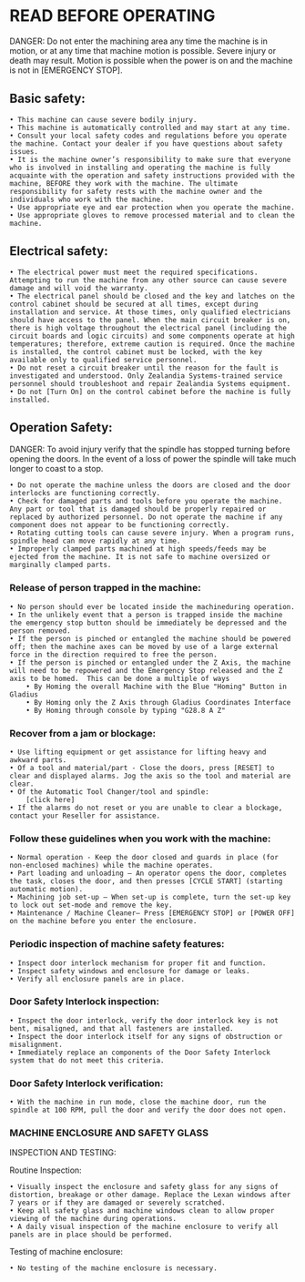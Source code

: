 # READ BEFORE OPERATING

DANGER: Do not enter the machining area any time the machine is in motion, or at any time that machine motion is possible. Severe injury or death may result. Motion is possible when the power is on and the machine is not in [EMERGENCY STOP].

## Basic safety:

    • This machine can cause severe bodily injury.
    • This machine is automatically controlled and may start at any time.
    • Consult your local safety codes and regulations before you operate the machine. Contact your dealer if you have questions about safety issues.
    • It is the machine owner’s responsibility to make sure that everyone who is involved in installing and operating the machine is fully acquainte with the operation and safety instructions provided with the machine, BEFORE they work with the machine. The ultimate responsibility for safety rests with the machine owner and the individuals who work with the machine.
    • Use appropriate eye and ear protection when you operate the machine.
    • Use appropriate gloves to remove processed material and to clean the machine.

## Electrical safety:

    • The electrical power must meet the required specifications. Attempting to run the machine from any other source can cause severe damage and will void the warranty.
    • The electrical panel should be closed and the key and latches on the control cabinet should be secured at all times, except during installation and service. At those times, only qualified electricians should have access to the panel. When the main circuit breaker is on, there is high voltage throughout the electrical panel (including the circuit boards and logic circuits) and some components operate at high temperatures; therefore, extreme caution is required. Once the machine is installed, the control cabinet must be locked, with the key available only to qualified service personnel.
    • Do not reset a circuit breaker until the reason for the fault is investigated and understood. Only Zealandia Systems-trained service personnel should troubleshoot and repair Zealandia Systems equipment.
    • Do not [Turn On] on the control cabinet before the machine is fully installed.

## Operation Safety:

DANGER: To avoid injury verify that the spindle has stopped turning before opening the doors. In the event of a loss of power the spindle will take much longer to coast to a stop.

    • Do not operate the machine unless the doors are closed and the door interlocks are functioning correctly.
    • Check for damaged parts and tools before you operate the machine. Any part or tool that is damaged should be properly repaired or replaced by authorized personnel. Do not operate the machine if any component does not appear to be functioning correctly.
    • Rotating cutting tools can cause severe injury. When a program runs, spindle head can move rapidly at any time.
    • Improperly clamped parts machined at high speeds/feeds may be ejected from the machine. It is not safe to machine oversized or marginally clamped parts.

### Release of person trapped in the machine:

    • No person should ever be located inside the machineduring operation.
    • In the unlikely event that a person is trapped inside the machine the emergency stop button should be immediately be depressed and the person removed.
    • If the person is pinched or entangled the machine should be powered off; then the machine axes can be moved by use of a large external force in the direction required to free the person.
    • If the person is pinched or entangled under the Z Axis, the machine will need to be repowered and the Emergency Stop released and the Z axis to be homed.  This can be done a multiple of ways 
        • By Homing the overall Machine with the Blue "Homing" Button in Gladius
        • By Homing only the Z Axis through Gladius Coordinates Interface
        • By Homing through console by typing "G28.8 A Z"

### Recover from a jam or blockage:

    • Use lifting equipment or get assistance for lifting heavy and awkward parts.
    • Of a tool and material/part - Close the doors, press [RESET] to clear and displayed alarms. Jog the axis so the tool and material are clear.
    • Of the Automatic Tool Changer/tool and spindle:
        [click here]
    • If the alarms do not reset or you are unable to clear a blockage, contact your Reseller for assistance.

### Follow these guidelines when you work with the machine:

    • Normal operation - Keep the door closed and guards in place (for non-enclosed machines) while the machine operates.
    • Part loading and unloading – An operator opens the door, completes the task, closes the door, and then presses [CYCLE START] (starting automatic motion).
    • Machining job set-up – When set-up is complete, turn the set-up key to lock out set-mode and remove the key.
    • Maintenance / Machine Cleaner– Press [EMERGENCY STOP] or [POWER OFF] on the machine before you enter the enclosure.

### Periodic inspection of machine safety features:

    • Inspect door interlock mechanism for proper fit and function.
    • Inspect safety windows and enclosure for damage or leaks.
    • Verify all enclosure panels are in place.

### Door Safety Interlock inspection:

    • Inspect the door interlock, verify the door interlock key is not bent, misaligned, and that all fasteners are installed.
    • Inspect the door interlock itself for any signs of obstruction or misalignment.
    • Immediately replace an components of the Door Safety Interlock system that do not meet this criteria.

### Door Safety Interlock verification:

    • With the machine in run mode, close the machine door, run the spindle at 100 RPM, pull the door and verify the door does not open.


### MACHINE ENCLOSURE AND SAFETY GLASS

INSPECTION AND TESTING:

Routine Inspection:

    • Visually inspect the enclosure and safety glass for any signs of distortion, breakage or other damage. Replace the Lexan windows after 7 years or if they are damaged or severely scratched.
    • Keep all safety glass and machine windows clean to allow proper viewing of the machine during operations.
    • A daily visual inspection of the machine enclosure to verify all panels are in place should be performed.

Testing of machine enclosure:

    • No testing of the machine enclosure is necessary.
